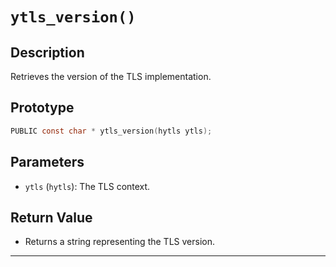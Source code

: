 # `ytls_version()`

## Description
Retrieves the version of the TLS implementation.

## Prototype
```c
PUBLIC const char * ytls_version(hytls ytls);
```

## Parameters
- `ytls` (`hytls`): The TLS context.

## Return Value
- Returns a string representing the TLS version.

---

